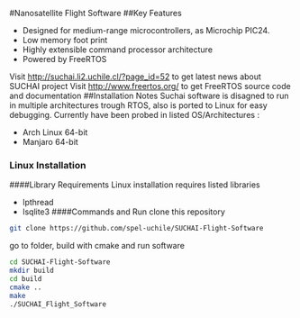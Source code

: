 

#Nanosatellite Flight Software
##Key Features
* Designed for medium-range microcontrollers, as Microchip PIC24.
* Low memory foot print
* Highly extensible command processor architecture
* Powered by FreeRTOS

Visit http://suchai.li2.uchile.cl/?page_id=52 to get latest news about SUCHAI project
Visit http://www.freertos.org/ to get FreeRTOS source code and documentation
##Installation Notes
Suchai software is disagned to run in multiple architectures trough RTOS, also is ported to Linux for easy debugging. 
Currently have been probed in listed OS/Architectures :

* Arch Linux 64-bit
* Manjaro 64-bit
### Linux Installation
####Library Requirements
Linux installation requires listed libraries
* lpthread 
* lsqlite3
####Commands  and Run
clone this repository
```bash
git clone https://github.com/spel-uchile/SUCHAI-Flight-Software
```
go to folder, build with cmake and run software
```bash
cd SUCHAI-Flight-Software
mkdir build
cd build
cmake ..
make
./SUCHAI_Flight_Software



```

